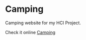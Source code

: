 # Camping

Camping website for my HCI Project.

Check it online [Camping](https://kazzim.netlify.app/)
